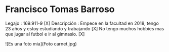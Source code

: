 # Francisco Tomas Barroso
Legajo : 169.911-9 [X]
Descripción : Empece en la facultad en 2018, tengo 23 años y estoy estudiando y trabajando [X]
No tengo muchos hobbies mas que jugar al futbol e ir al gimnasio. [X]

![Es una foto mia](Foto carnet.jpg)
